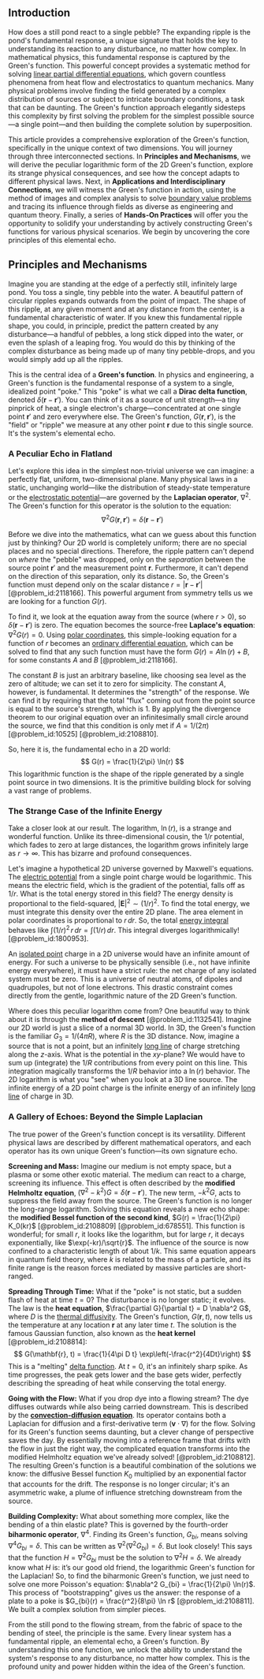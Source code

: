 ## Introduction
How does a still pond react to a single pebble? The expanding ripple is the pond's fundamental response, a unique signature that holds the key to understanding its reaction to any disturbance, no matter how complex. In mathematical physics, this fundamental response is captured by the Green's function. This powerful concept provides a systematic method for solving [linear partial differential equations](@article_id:170591), which govern countless phenomena from heat flow and electrostatics to quantum mechanics. Many physical problems involve finding the field generated by a complex distribution of sources or subject to intricate boundary conditions, a task that can be daunting. The Green's function approach elegantly sidesteps this complexity by first solving the problem for the simplest possible source—a single point—and then building the complete solution by superposition.

This article provides a comprehensive exploration of the Green's function, specifically in the unique context of two dimensions. You will journey through three interconnected sections. In **Principles and Mechanisms**, we will derive the peculiar logarithmic form of the 2D Green's function, explore its strange physical consequences, and see how the concept adapts to different physical laws. Next, in **Applications and Interdisciplinary Connections**, we will witness the Green's function in action, using the method of images and complex analysis to solve [boundary value problems](@article_id:136710) and tracing its influence through fields as diverse as engineering and quantum theory. Finally, a series of **Hands-On Practices** will offer you the opportunity to solidify your understanding by actively constructing Green's functions for various physical scenarios. We begin by uncovering the core principles of this elemental echo.

## Principles and Mechanisms

Imagine you are standing at the edge of a perfectly still, infinitely large pond. You toss a single, tiny pebble into the water. A beautiful pattern of circular ripples expands outwards from the point of impact. The shape of this ripple, at any given moment and at any distance from the center, is a fundamental characteristic of water. If you knew this fundamental ripple shape, you could, in principle, predict the pattern created by any disturbance—a handful of pebbles, a long stick dipped into the water, or even the splash of a leaping frog. You would do this by thinking of the complex disturbance as being made up of many tiny pebble-drops, and you would simply add up all the ripples.

This is the central idea of a **Green's function**. In physics and engineering, a Green's function is the fundamental response of a system to a single, idealized point "poke." This "poke" is what we call a **Dirac delta function**, denoted $\delta(\mathbf{r} - \mathbf{r}')$. You can think of it as a source of unit strength—a tiny pinprick of heat, a single electron's charge—concentrated at one single point $\mathbf{r}'$ and zero everywhere else. The Green's function, $G(\mathbf{r}, \mathbf{r}')$, is the "field" or "ripple" we measure at any other point $\mathbf{r}$ due to this single source. It's the system's elemental echo.

### A Peculiar Echo in Flatland

Let's explore this idea in the simplest non-trivial universe we can imagine: a perfectly flat, uniform, two-dimensional plane. Many physical laws in a static, unchanging world—like the distribution of steady-state temperature or the [electrostatic potential](@article_id:139819)—are governed by the **Laplacian operator**, $\nabla^2$. The Green's function for this operator is the solution to the equation:
$$
\nabla^2 G(\mathbf{r}, \mathbf{r}') = \delta(\mathbf{r} - \mathbf{r}')
$$

Before we dive into the mathematics, what can we guess about this function just by thinking? Our 2D world is completely uniform; there are no special places and no special directions. Therefore, the ripple pattern can't depend on *where* the "pebble" was dropped, only on the *separation* between the source point $\mathbf{r}'$ and the measurement point $\mathbf{r}$. Furthermore, it can't depend on the direction of this separation, only its distance. So, the Green's function must depend only on the scalar distance $r = |\mathbf{r} - \mathbf{r}'|$ [@problem_id:2118166]. This powerful argument from symmetry tells us we are looking for a function $G(r)$.

To find it, we look at the equation away from the source (where $r \gt 0$), so $\delta(\mathbf{r} - \mathbf{r}')$ is zero. The equation becomes the source-free **Laplace's equation**: $\nabla^2 G(r) = 0$. Using [polar coordinates](@article_id:158931), this simple-looking equation for a function of $r$ becomes an [ordinary differential equation](@article_id:168127), which can be solved to find that any such function must have the form $G(r) = A \ln(r) + B$, for some constants $A$ and $B$ [@problem_id:2118166].

The constant $B$ is just an arbitrary baseline, like choosing sea level as the zero of altitude; we can set it to zero for simplicity. The constant $A$, however, is fundamental. It determines the "strength" of the response. We can find it by requiring that the total "flux" coming out from the point source is equal to the source's strength, which is 1. By applying the divergence theorem to our original equation over an infinitesimally small circle around the source, we find that this condition is only met if $A = 1/(2\pi)$ [@problem_id:10525] [@problem_id:2108810].

So, here it is, the fundamental echo in a 2D world:
$$
G(r) = \frac{1}{2\pi} \ln(r)
$$
This logarithmic function is the shape of the ripple generated by a single point source in two dimensions. It is the primitive building block for solving a vast range of problems.

### The Strange Case of the Infinite Energy

Take a closer look at our result. The logarithm, $\ln(r)$, is a strange and wonderful function. Unlike its three-dimensional cousin, the $1/r$ potential, which fades to zero at large distances, the logarithm grows infinitely large as $r \to \infty$. This has bizarre and profound consequences.

Let's imagine a hypothetical 2D universe governed by Maxwell's equations. The [electric potential](@article_id:267060) from a single point charge would be logarithmic. This means the electric field, which is the gradient of the potential, falls off as $1/r$. What is the total energy stored in this field? The energy density is proportional to the field-squared, $|\mathbf{E}|^2 \sim (1/r)^2$. To find the total energy, we must integrate this density over the entire 2D plane. The area element in polar coordinates is proportional to $r\,dr$. So, the total [energy integral](@article_id:165734) behaves like $\int (1/r)^2 \, r \, dr = \int (1/r) \, dr$. This integral diverges logarithmically! [@problem_id:1800953].

An [isolated point](@article_id:146201) charge in a 2D universe would have an infinite amount of energy. For such a universe to be physically sensible (i.e., not have infinite energy everywhere), it must have a strict rule: the net charge of any isolated system must be zero. This is a universe of neutral atoms, of dipoles and quadrupoles, but not of lone electrons. This drastic constraint comes directly from the gentle, logarithmic nature of the 2D Green's function.

Where does this peculiar logarithm come from? One beautiful way to think about it is through the **method of descent** [@problem_id:1132541]. Imagine our 2D world is just a slice of a normal 3D world. In 3D, the Green's function is the familiar $G_3 = 1/(4\pi R)$, where $R$ is the 3D distance. Now, imagine a source that is not a point, but an infinitely [long line](@article_id:155585) of charge stretching along the $z$-axis. What is the potential in the $xy$-plane? We would have to sum up (integrate) the $1/R$ contributions from every point on this line. This integration magically transforms the $1/R$ behavior into a $\ln(r)$ behavior. The 2D logarithm is what you "see" when you look at a 3D line source. The infinite energy of a 2D point charge is the infinite energy of an infinitely [long line](@article_id:155585) of charge in 3D.

### A Gallery of Echoes: Beyond the Simple Laplacian

The true power of the Green's function concept is its versatility. Different physical laws are described by different mathematical operators, and each operator has its own unique Green's function—its own signature echo.

**Screening and Mass:** Imagine our medium is not empty space, but a plasma or some other exotic material. The medium can react to a charge, screening its influence. This effect is often described by the **modified Helmholtz equation**, $(\nabla^2 - k^2)G = \delta(\mathbf{r} - \mathbf{r}')$. The new term, $-k^2 G$, acts to suppress the field away from the source. The Green's function is no longer the long-range logarithm. Solving this equation reveals a new echo shape: the **modified Bessel function of the second kind**, $G(r) = \frac{1}{2\pi} K_0(kr)$ [@problem_id:2108809] [@problem_id:678551]. This function is wonderful; for small $r$, it looks like the logarithm, but for large $r$, it decays exponentially, like $\exp(-kr)/\sqrt{r}$. The influence of the source is now confined to a characteristic length of about $1/k$. This same equation appears in quantum field theory, where $k$ is related to the mass of a particle, and its finite range is the reason forces mediated by massive particles are short-ranged.

**Spreading Through Time:** What if the "poke" is not static, but a sudden flash of heat at time $t=0$? The disturbance is no longer static; it evolves. The law is the **heat equation**, $\frac{\partial G}{\partial t} = D \nabla^2 G$, where $D$ is the [thermal diffusivity](@article_id:143843). The Green's function, $G(\mathbf{r}, t)$, now tells us the temperature at any location $\mathbf{r}$ at any later time $t$. The solution is the famous Gaussian function, also known as the **heat kernel** [@problem_id:2108814]:
$$
G(\mathbf{r}, t) = \frac{1}{4\pi D t} \exp\left(-\frac{r^2}{4Dt}\right)
$$
This is a "melting" [delta function](@article_id:272935). At $t=0$, it's an infinitely sharp spike. As time progresses, the peak gets lower and the base gets wider, perfectly describing the spreading of heat while conserving the total energy.

**Going with the Flow:** What if you drop dye into a flowing stream? The dye diffuses outwards while also being carried downstream. This is described by the **[convection-diffusion equation](@article_id:151524)**. Its operator contains both a Laplacian for diffusion and a first-derivative term ($\mathbf{v} \cdot \nabla$) for the flow. Solving for its Green's function seems daunting, but a clever change of perspective saves the day. By essentially moving into a reference frame that drifts with the flow in just the right way, the complicated equation transforms into the modified Helmholtz equation we've already solved! [@problem_id:2108812]. The resulting Green's function is a beautiful combination of the solutions we know: the diffusive Bessel function $K_0$ multiplied by an exponential factor that accounts for the drift. The response is no longer circular; it's an asymmetric wake, a plume of influence stretching downstream from the source.

**Building Complexity:** What about something more complex, like the bending of a thin elastic plate? This is governed by the fourth-order **biharmonic operator**, $\nabla^4$. Finding its Green's function, $G_{bi}$, means solving $\nabla^4 G_{bi} = \delta$. This can be written as $\nabla^2(\nabla^2 G_{bi}) = \delta$. But look closely! This says that the function $H = \nabla^2 G_{bi}$ must be the solution to $\nabla^2 H = \delta$. We already know what $H$ is: it’s our good old friend, the logarithmic Green's function for the Laplacian! So, to find the biharmonic Green's function, we just need to solve one more Poisson's equation: $\nabla^2 G_{bi} = \frac{1}{2\pi} \ln(r)$. This process of "bootstrapping" gives us the answer: the response of a plate to a poke is $G_{bi}(r) = \frac{r^2}{8\pi} \ln r$ [@problem_id:2108811]. We built a complex solution from simpler pieces.

From the still pond to the flowing stream, from the fabric of space to the bending of steel, the principle is the same. Every linear system has a fundamental ripple, an elemental echo, a Green's function. By understanding this one function, we unlock the ability to understand the system's response to any disturbance, no matter how complex. This is the profound unity and power hidden within the idea of the Green's function.